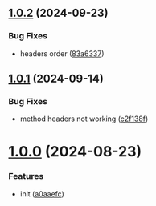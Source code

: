 ## [1.0.2](https://github.com/hemengke1997/axios-seer/compare/v1.0.1...v1.0.2) (2024-09-23)


### Bug Fixes

* headers order ([83a6337](https://github.com/hemengke1997/axios-seer/commit/83a633794b78e1ac09244fb5290d60c1658f95a5))



## [1.0.1](https://github.com/hemengke1997/axios-seer/compare/v1.0.0...v1.0.1) (2024-09-14)


### Bug Fixes

* method headers not working ([c2f138f](https://github.com/hemengke1997/axios-seer/commit/c2f138fe4895d9058281e3b3b5b8384c1a13adab))



# [1.0.0](https://github.com/hemengke1997/axios-seer/compare/a0aaefc710e376c2bdc2945379f6ea5f93d80438...v1.0.0) (2024-08-23)


### Features

* init ([a0aaefc](https://github.com/hemengke1997/axios-seer/commit/a0aaefc710e376c2bdc2945379f6ea5f93d80438))



